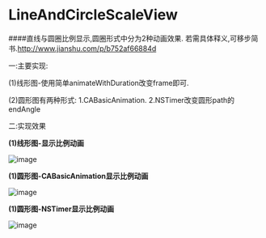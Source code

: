 # LineAndCircleScaleView
####直线与圆圈比例显示,圆圈形式中分为2种动画效果.
若需具体释义,可移步简书.http://www.jianshu.com/p/b752af66884d

一:主要实现:

(1)线形图-使用简单animateWithDuration改变frame即可.

(2)圆形图有两种形式:
1.CABasicAnimation.
2.NSTimer改变圆形path的endAngle

二:实现效果

**(1)线形图-显示比例动画**

![image](https://github.com/FTCcheV/LineAndCircleScaleView/blob/master/LineAndCircleScaleView/LineAndCircleScaleView/%E7%BA%BF%E5%BD%A2%E6%AF%94%E4%BE%8B.gif)

**(1)圆形图-CABasicAnimation显示比例动画**

![image](https://github.com/FTCcheV/LineAndCircleScaleView/blob/master/LineAndCircleScaleView/LineAndCircleScaleView/%E5%9C%86%E5%9C%88%E6%AF%94%E4%BE%8B-CABasic.gif)


**(1)圆形图-NSTimer显示比例动画**

![image](https://github.com/FTCcheV/LineAndCircleScaleView/blob/master/LineAndCircleScaleView/LineAndCircleScaleView/%E5%9C%86%E5%9C%88%E6%AF%94%E4%BE%8B-NSTimer.gif)
